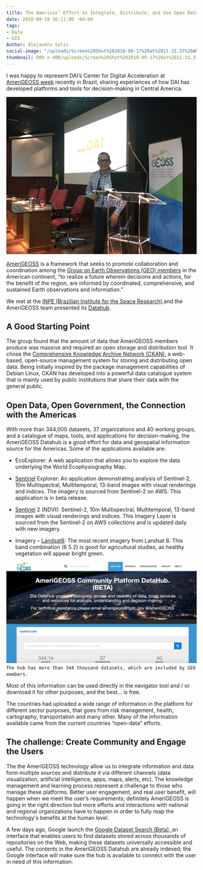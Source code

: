 ```yaml
---
title: The Americas’ Effort to Integrate, Distribute, and Use Open Data to Make Decisions
date: 2018-09-19 16:11:00 -04:00
tags:
- Data
- GIS
Author: Alejandro Solis
social-image: "/uploads/Screen%20Shot%202018-09-17%20at%2011.31.37%20AM.png"
thumbnail: 800 x 400/uploads/Screen%20Shot%202018-09-17%20at%2011.31.37%20AM.png
---
```


I was happy to represent DAI’s Center for Digital Acceleration at [AmeriGEOSS week](https://www.amerigeoss.org/amerigeoss-events/amerigeoss-week-2018/index_html) recently in Brazil, sharing experiences of how DAI has developed platforms and tools for decision-making in Central America.

![Screen Shot 2018-09-12 at 2.14.19 PM.png](/uploads/Screen%20Shot%202018-09-12%20at%202.14.19%20PM.png)

<!--more-->

[AmeriGEOSS](https://www.amerigeoss.org/amerigeoss/index_html) is a framework that seeks to promote collaboration and coordination among the [Group on Earth Observations (GEO) members](https://www.earthobservations.org/members.php) in the American continent, “to realize a future wherein decisions and actions, for the benefit of the region, are informed by coordinated, comprehensive, and sustained Earth observations and information.”

We met at the [INPE (Brazilian Institute for the Space Research) ](http://www.inpe.br)and the AmeriGEOSS team presented its [Datahub](https://data.amerigeoss.org).

## A Good Starting Point

The group found that the amount of data that AmeriGEOSS members produce was massive and required an open storage and distribution tool. It chose the [Comprehensive Knowledge Archive Network (CKAN)](https://ckan.org), a web-based, open-source management system for storing and distributing open data. Being initially inspired by the package management capabilities of Debian Linux, CKAN has developed into a powerful data catalogue system that is mainly used by public institutions that share their data with the general public.

## Open Data, Open Government, the Connection with the Americas

With more than 344,000 datasets, 37 organizations and 40 working groups, and a catalogue of maps, tools, and applications for decision-making, the AmeriGEOSS Datahub is a good effort for data and geospatial information source for the Americas. Some of the applications available are:

* EcoExplorer: A web application that allows you to explore the data underlying the World Ecophysiography Map.

* [Sentinel](https://www.esa.int/Our_Activities/Observing_the_Earth/Copernicus/Sentinel-2) Explorer: An application demonstrating analysis of Sentinel-2, 10m Multispectral, Multitemporal, 13-band images with visual renderings and indices. The imagery is sourced from Sentinel-2 on AWS. This application is in beta release.

* [Sentinel](https://www.esa.int/Our_Activities/Observing_the_Earth/Copernicus/Sentinel-2) 2 (NDVI): Sentinel-2, 10m Multispectral, Multitemporal, 13-band images with visual renderings and indices. This Imagery Layer is sourced from the Sentinel-2 on AWS collections and is updated daily with new imagery.

* Imagery – [Landsat8](https://landsat.usgs.gov/landsat-8): The most recent imagery from Landsat 8. This band combination (6 5 2) is good for agricultural studies, as healthy vegetation will appear bright green.

![Screen Shot 2018-09-12 at 2.58.24 PM.png](/uploads/Screen%20Shot%202018-09-12%20at%202.58.24%20PM.png)
`The hub has more than 344 thousand datasets, which are included by GEO members.`

Most of this information can be used directly in the navigator tool and / or download it for other purposes, and the best… is free.

The countries had uploaded a wide range of information in the platform for different sector purposes, that goes from risk management, health, cartography, transportation and many other. Many of the information available came from the current countries “open-data” efforts.

## **The challenge: Create Community and Engage the Users**

The the AmeriGEOSS  technology allow us to integrate information and data form multiple sources and distribute it via different channels (data visualization, artificial intelligence, apps, maps, alerts, etc). The knowledge management and learning process represent a challenge to those who manage these platforms. Better user engagement, and real user benefit, will happen when we meet the user’s requirements; definitely AmeriGEOSS is going in the right direction but more efforts and interactions with national and regional organizations have to happen in order to fully reap the technology's benefits at the human level.

A few days ago, Google launch the [Google Dataset Search (Beta), ](https://toolbox.google.com/datasetsearch)an interface that enables users to find datasets stored across thousands of repositories on the Web, making these datasets universally accessible and useful. The contents in the AmeriGEOSS Datahub are already indexed; the Google interface will make sure the hub is available to connect with the user in need of this information.